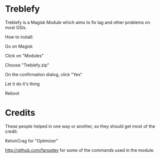 # Treblefy
Treblefy is a Magisk Module which aims to fix lag and other problems on most GSIs.

How to install:

Go on Magisk

Click on "Modules"

Choose "Treblefy.zip"

On the confirmation dialog, click "Yes"

Let it do it's thing

Reboot


# Credits

These people helped in one way or another, so they should get most of the credit:


KelvinCrag for "Optimizer"

http://github.com/farsxdev for some of the commands used in the module.
